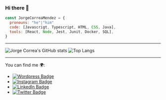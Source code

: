 ### Hi there 👋

```js
const JorgeCorreaMendez = {
  pronouns: "he"|"him"
  code: [Javascrigt, Typescript, HTML, CSS, Java],
  tools: [React, Node, Jest, Junit, Docker, SQL],
}
```
***
![Jorge Correa's GitHub stats](https://github-readme-stats.vercel.app/api?username=jorgecorreamendez&show_icons=true&theme=radical)
![Top Langs](https://github-readme-stats.vercel.app/api/top-langs/?username=jorgecorreamendez&langs_count=3&theme=radical)
***

You can find me 🌍:
- [![Wordpress Badge](https://img.shields.io/badge/Wordpress-21759B?style=for-the-badge&logo=wordpress&logoColor=white)](https://jellyware.es)
- [![Instagram Badge](https://img.shields.io/badge/Instagram-E4405F?style=for-the-badge&logo=instagram&logoColor=white)](https://www.instagram.com/jorgecorrea.jpgs/)
- [![LinkedIn Badge](https://img.shields.io/badge/LinkedIn-0077B5?style=for-the-badge&logo=linkedin&logoColor=white)](https://www.linkedin.com/in/jorge-correa-méndez-2380861a6/)
- [![Twitter Badge](https://img.shields.io/badge/Twitter-1DA1F2?style=for-the-badge&logo=twitter&logoColor=white)](https://twitter.com/JorgeCo18496092)
